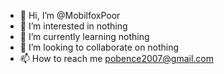 - 👋 Hi, I’m @MobilfoxPoor
- 👀 I’m interested in nothing
- 🌱 I’m currently learning nothing
- 💞️ I’m looking to collaborate on nothing
- 📫 How to reach me pobence2007@gmail.com

<!---
MobilfoxPoor/MobilfoxPoor is a ✨ special ✨ repository because its `README.md` (this file) appears on your GitHub profile.
You can click the Preview link to take a look at your changes.
--->
